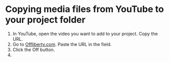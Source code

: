 # Copying media files from YouTube to your project folder

1. In YouTube, open the video you want to add to your project. Copy the URL.
2. Go to [Offliberty.com](http://offliberty.com/). Paste the URL in the field. 
3. Click the Off button.
4. 

